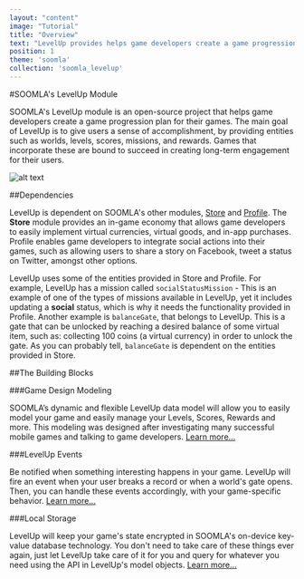 ```yaml
---
layout: "content"
image: "Tutorial"
title: "Overview"
text: "LevelUp provides helps game developers create a game progression plan, by modeling out worlds, levels, scores, missions, and more."
position: 1
theme: 'soomla'
collection: 'soomla_levelup'
---
```


#SOOMLA's LevelUp Module

SOOMLA's LevelUp module is an open-source project that helps game developers create a game progression plan for their games. The main goal of LevelUp is to give users a sense of accomplishment, by providing entities such as worlds, levels, scores, missions, and rewards. Games that incorporate these are bound to succeed in creating long-term engagement for their users.

![alt text](/img/tutorial_img/soomla_diagrams/LevelUpModel.png "Soomla LevelUp Model")

##Dependencies

LevelUp is dependent on SOOMLA's other modules, [Store](/docs/soomla/store) and [Profile](/docs/soomla/storefront).  The **Store** module provides an in-game economy that allows game developers to easily implement virtual currencies, virtual goods, and in-app purchases. Profile enables game developers to integrate social actions into their games, such as allowing users to share a story on Facebook, tweet a status on Twitter, amongst other options.

LevelUp uses some of the entities provided in Store and Profile. For example, LevelUp has a mission called `socialStatusMission` - This is an example of one of the types of missions available in LevelUp, yet it includes updating a **social** status, which is why it needs the functionality provided in Profile. Another example is `balanceGate`, that belongs to LevelUp. This is a gate that can be unlocked by reaching a desired balance of some virtual item, such as: collecting 100 coins (a virtual currency) in order to unlock the gate. As you can probably tell, `balanceGate` is dependent on the entities provided in Store.

##The Building Blocks

###Game Design Modeling

SOOMLA’s dynamic and flexible LevelUp data model will allow you to easily model your game and easily manage your Levels, Scores, Rewards and more. This modeling was designed after investigating many successful mobile games and talking to game developers. [Learn more...](/docs/soomla/levelup/Model)

###LevelUp Events

Be notified when something interesting happens in your game. LevelUp will fire an event when your user breaks a record or when a world's gate opens. Then, you can handle these events accordingly, with your game-specific behavior. [Learn more...](/docs/soomla/levelup/Events)

###Local Storage

LevelUp will keep your game's state encrypted in SOOMLA's on-device key-value database technology. You don't need to take care of these things ever again, just let LevelUp take care of it for you and query for whatever you need using the API in LevelUp's model objects. [Learn more...](/docs/soomla/levelup/Storage)
